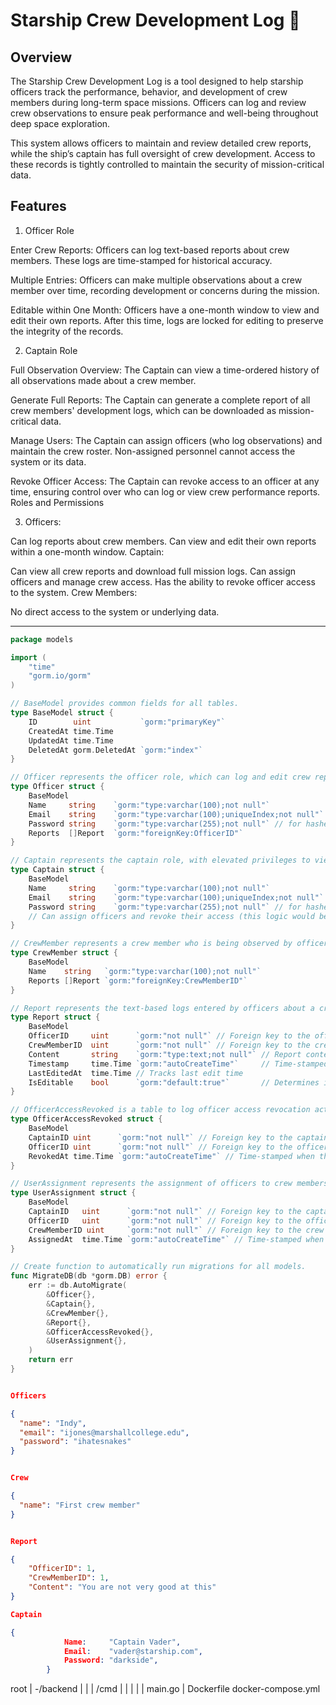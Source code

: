 # Starship Crew Development Log 🚀


## Overview
The Starship Crew Development Log is a tool designed to help starship officers track the performance, behavior, and development of crew members during long-term space missions. Officers can log and review crew observations to ensure peak performance and well-being throughout deep space exploration.

This system allows officers to maintain and review detailed crew reports, while the ship’s captain has full oversight of crew development. Access to these records is tightly controlled to maintain the security of mission-critical data.

## Features
1. Officer Role

Enter Crew Reports: Officers can log text-based reports about crew members. These logs are time-stamped for historical accuracy.

Multiple Entries: Officers can make multiple observations about a crew member over time, recording development or concerns during the mission.

Editable within One Month: Officers have a one-month window to view and edit their own reports. After this time, logs are locked for editing to preserve the integrity of the records.

2. Captain Role

Full Observation Overview: The Captain can view a time-ordered history of all observations made about a crew member.

Generate Full Reports: The Captain can generate a complete report of all crew members' development logs, which can be downloaded as mission-critical data.

Manage Users: The Captain can assign officers (who log observations) and maintain the crew roster. Non-assigned personnel cannot access the system or its data.

Revoke Officer Access: The Captain can revoke access to an officer at any time, ensuring control over who can log or view crew performance reports.
Roles and Permissions

3. Officers:

Can log reports about crew members.
Can view and edit their own reports within a one-month window.
Captain:

Can view all crew reports and download full mission logs.
Can assign officers and manage crew access.
Has the ability to revoke officer access to the system.
Crew Members:

No direct access to the system or underlying data.


------------------------------------
```go
package models

import (
	"time"
	"gorm.io/gorm"
)

// BaseModel provides common fields for all tables.
type BaseModel struct {
	ID        uint           `gorm:"primaryKey"`
	CreatedAt time.Time
	UpdatedAt time.Time
	DeletedAt gorm.DeletedAt `gorm:"index"`
}

// Officer represents the officer role, which can log and edit crew reports.
type Officer struct {
	BaseModel
	Name     string    `gorm:"type:varchar(100);not null"`
	Email    string    `gorm:"type:varchar(100);uniqueIndex;not null"`
	Password string    `gorm:"type:varchar(255);not null"` // for hashed passwords
	Reports  []Report  `gorm:"foreignKey:OfficerID"`
}

// Captain represents the captain role, with elevated privileges to view all reports and manage users.
type Captain struct {
	BaseModel
	Name     string    `gorm:"type:varchar(100);not null"`
	Email    string    `gorm:"type:varchar(100);uniqueIndex;not null"`
	Password string    `gorm:"type:varchar(255);not null"` // for hashed passwords
	// Can assign officers and revoke their access (this logic would be implemented in services)
}

// CrewMember represents a crew member who is being observed by officers.
type CrewMember struct {
	BaseModel
	Name    string   `gorm:"type:varchar(100);not null"`
	Reports []Report `gorm:"foreignKey:CrewMemberID"`
}

// Report represents the text-based logs entered by officers about a crew member.
type Report struct {
	BaseModel
	OfficerID     uint      `gorm:"not null"` // Foreign key to the officer who created the report
	CrewMemberID  uint      `gorm:"not null"` // Foreign key to the crew member the report is about
	Content       string    `gorm:"type:text;not null"` // Report content
	Timestamp     time.Time `gorm:"autoCreateTime"`     // Time-stamped when created
	LastEditedAt  time.Time // Tracks last edit time
	IsEditable    bool      `gorm:"default:true"`       // Determines if the report is still editable
}

// OfficerAccessRevoked is a table to log officer access revocation actions performed by the captain.
type OfficerAccessRevoked struct {
	BaseModel
	CaptainID uint      `gorm:"not null"` // Foreign key to the captain who revoked access
	OfficerID uint      `gorm:"not null"` // Foreign key to the officer whose access was revoked
	RevokedAt time.Time `gorm:"autoCreateTime"` // Time-stamped when the access was revoked
}

// UserAssignment represents the assignment of officers to crew members (captains handle assignments).
type UserAssignment struct {
	BaseModel
	CaptainID   uint      `gorm:"not null"` // Foreign key to the captain who made the assignment
	OfficerID   uint      `gorm:"not null"` // Foreign key to the officer being assigned
	CrewMemberID uint     `gorm:"not null"` // Foreign key to the crew member being observed
	AssignedAt  time.Time `gorm:"autoCreateTime"` // Time-stamped when the assignment was made
}

// Create function to automatically run migrations for all models.
func MigrateDB(db *gorm.DB) error {
	err := db.AutoMigrate(
		&Officer{},
		&Captain{},
		&CrewMember{},
		&Report{},
		&OfficerAccessRevoked{},
		&UserAssignment{},
	)
	return err
}
```
```JSON

Officers

{
  "name": "Indy",
  "email": "ijones@marshallcollege.edu",
  "password": "ihatesnakes"
}


Crew

{
  "name": "First crew member"
}


Report

{
 	"OfficerID": 1, 
	"CrewMemberID": 1, 
	"Content": "You are not very good at this"
} 

Captain

{
			Name:     "Captain Vader",
			Email:    "vader@starship.com",
			Password: "darkside",
		}
```


root
|
-/backend
|	|
|	/cmd
|	|	|
|	|	main.go
|	Dockerfile
docker-compose.yml